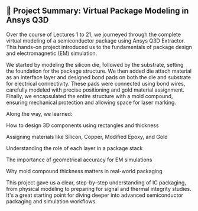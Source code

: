 ## 📘 Project Summary: Virtual Package Modeling in Ansys Q3D
Over the course of Lectures 1 to 21, we journeyed through the complete virtual modeling of a semiconductor package using Ansys Q3D Extractor. This hands-on project introduced us to the fundamentals of package design and electromagnetic (EM) simulation.

We started by modeling the silicon die, followed by the substrate, setting the foundation for the package structure. We then added die attach material as an interface layer and designed bond pads on both the die and substrate for electrical connectivity. These pads were connected using bond wires, carefully modeled with precise positioning and gold material assignment. Finally, we encapsulated the entire structure with a mold compound, ensuring mechanical protection and allowing space for laser marking.

Along the way, we learned:

How to design 3D components using rectangles and thickness

Assigning materials like Silicon, Copper, Modified Epoxy, and Gold

Understanding the role of each layer in a package stack

The importance of geometrical accuracy for EM simulations

Why mold compound thickness matters in real-world packaging

This project gave us a clear, step-by-step understanding of IC packaging, from physical modeling to preparing for signal and thermal integrity studies. It's a great starting point for diving deeper into advanced semiconductor packaging and simulation workflows.
